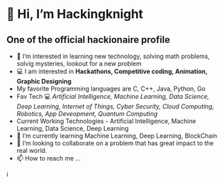 # 👋 Hi, I’m Hackingknight 
## One of the official hackionaire profile
- 👀 I’m interested in learning new technology, solving math problems, solvig mysteries, lookout for a new problem 
- 💻 I am interested in **Hackathons, Competitive coding, Animation, Graphic Designing**
- My favorite Programming languages are C, C++, Java, Python, Go
- Fav Tech 💻 *Artificial Intelligence, Machine Learning, Data Science, Deep Learning, Internet of Things, Cyber Security, Cloud Computing, Robotics, App Deveopment, Quantum Computing*
- Current Working Technologies - Artificial Intelligence, Machine Learning, Data Science, Deep Learning
- 🌱 I’m currently learning Machine Learning, Deep Learning, BlockChain
- 💞️ I’m looking to collaborate on a problem that has great impact to the real world.
- 📫 How to reach me ...

<!---
Hackingknight/Hackingknight is a ✨ special ✨ repository because its `README.md` (this file) appears on your GitHub profile.
You can click the Preview link to take a look at your changes.
--->
i
